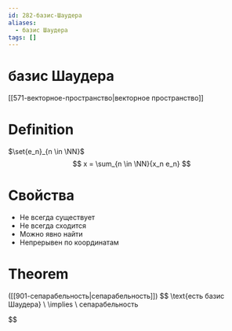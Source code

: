 ```yaml
---
id: 282-базис-Шаудера
aliases:
  - базис Шаудера
tags: []
---
```


# базис Шаудера
[[571-векторное-пространство|векторное пространство]]

# Definition
$\set{e_n}_{n \in \NN}$
$$
x = \sum_{n \in \NN}{x_n e_n}
$$

# Свойства
- Не всегда существует
- Не всегда сходится
- Можно явно найти
- Непрерывен по координатам

# Theorem
([[901-сепарабельность|сепарабельность]])
$$
\text{есть базис Шаудера} \\
\implies \\
сепарабельность

$$

